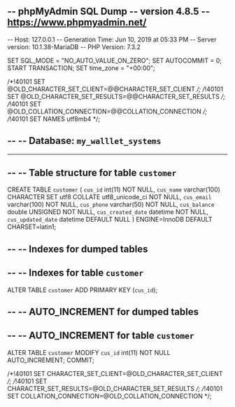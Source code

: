 -- phpMyAdmin SQL Dump
-- version 4.8.5
-- https://www.phpmyadmin.net/
--
-- Host: 127.0.0.1
-- Generation Time: Jun 10, 2019 at 05:33 PM
-- Server version: 10.1.38-MariaDB
-- PHP Version: 7.3.2

SET SQL_MODE = "NO_AUTO_VALUE_ON_ZERO";
SET AUTOCOMMIT = 0;
START TRANSACTION;
SET time_zone = "+00:00";


/*!40101 SET @OLD_CHARACTER_SET_CLIENT=@@CHARACTER_SET_CLIENT */;
/*!40101 SET @OLD_CHARACTER_SET_RESULTS=@@CHARACTER_SET_RESULTS */;
/*!40101 SET @OLD_COLLATION_CONNECTION=@@COLLATION_CONNECTION */;
/*!40101 SET NAMES utf8mb4 */;

--
-- Database: `my_walllet_systems`
--

-- --------------------------------------------------------

--
-- Table structure for table `customer`
--

CREATE TABLE `customer` (
  `cus_id` int(11) NOT NULL,
  `cus_name` varchar(100) CHARACTER SET utf8 COLLATE utf8_unicode_ci NOT NULL,
  `cus_email` varchar(100) NOT NULL,
  `cus_phone` varchar(50) NOT NULL,
  `cus_balance` double UNSIGNED NOT NULL,
  `cus_created_date` datetime NOT NULL,
  `cus_updated_date` datetime DEFAULT NULL
) ENGINE=InnoDB DEFAULT CHARSET=latin1;

--
-- Indexes for dumped tables
--

--
-- Indexes for table `customer`
--
ALTER TABLE `customer`
  ADD PRIMARY KEY (`cus_id`);

--
-- AUTO_INCREMENT for dumped tables
--

--
-- AUTO_INCREMENT for table `customer`
--
ALTER TABLE `customer`
  MODIFY `cus_id` int(11) NOT NULL AUTO_INCREMENT;
COMMIT;

/*!40101 SET CHARACTER_SET_CLIENT=@OLD_CHARACTER_SET_CLIENT */;
/*!40101 SET CHARACTER_SET_RESULTS=@OLD_CHARACTER_SET_RESULTS */;
/*!40101 SET COLLATION_CONNECTION=@OLD_COLLATION_CONNECTION */;
